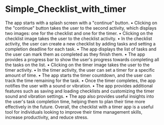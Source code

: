 # Simple_Checklist_with_timer

The app starts with a splash screen with a "continue" button.
• Clicking on the "continue" button takes the user to the second activity, which displays two images: 
one for the checklist and one for the timer.
• Clicking on the checklist image takes the user to the checklist activity.
• In the checklist activity, the user can create a new checklist by adding tasks and setting a completion 
deadline for each task.
• The app displays the list of tasks and the user can mark them as completed as they finish them.
• The app provides a progress bar to show the user's progress towards completing all the tasks on the 
list.
• Clicking on the timer image takes the user to the timer activity.
• In the timer activity, the user can set a timer for a specific amount of time.
• The app starts the timer countdown, and the user can track the time remaining for the task.
• Once the timer completes, the app notifies the user with a sound or vibration.
• The app provides additional features such as saving and loading checklists and customizing the timer 
sound and vibration settings.
• The app also provides useful insights into the user's task completion time, helping them to plan their 
time more effectively in the future.
Overall, the checklist with a timer app is a useful tool for individuals looking to improve their time 
management skills, increase productivity, and reduce stress.

